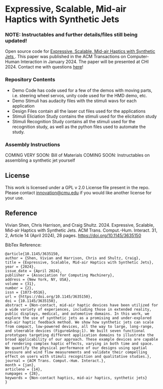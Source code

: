 # Expressive, Scalable, Mid-air Haptics with Synthetic Jets

### NOTE: Instructables and further details/files still being updated!
Open source code for <a href="https://dl.acm.org/doi/10.1145/3635150"> Expressive, Scalable, Mid-air Haptics with Synthetic Jets </a>.
This paper was published in the ACM Transactions on Computer-Human Interaction in January 2024. The paper will be presented at CHI 2024.
Contact me with questions <a href="vivian-shen.com">here</a>!

### Repository Contents
 - Demo Code has code used for a few of the demos with moving parts, i.e. steering wheel servos, unity code used for the HMD demo, etc.
 - Demo Stimuli has audacity files with the stimuli wavs for each application
 - Design Files contain all the laser cut files used for the applications
 - Stimuli Eliciation Study contains the stimuli used for the elicitation study
 - Stimuli Recognition Study contains all the stimuli used for the recognition study, as well as the python files used to automate the study.

### Assembly Instructions

COMING VERY SOON: Bill of Materials
COMING SOON: Instructables on assembling a synthetic jet yourself

## License

This work is licensed under a GPL v 2.0 License file present in the repo. Please contact innovation@cmu.edu if you would like another license for your use.

## Reference

Vivian Shen, Chris Harrison, and Craig Shultz. 2024. Expressive, Scalable, Mid-air Haptics with Synthetic Jets. ACM Trans. Comput.-Hum. Interact. 31, 2, Article 14 (April 2024), 28 pages. https://doi.org/10.1145/3635150

BibTex Reference:
```
@article{10.1145/3635150,
author = {Shen, Vivian and Harrison, Chris and Shultz, Craig},
title = {Expressive, Scalable, Mid-air Haptics with Synthetic Jets},
year = {2024},
issue_date = {April 2024},
publisher = {Association for Computing Machinery},
address = {New York, NY, USA},
volume = {31},
number = {2},
issn = {1073-0516},
url = {https://doi.org/10.1145/3635150},
doi = {10.1145/3635150},
abstract = {Non-contact, mid-air haptic devices have been utilized for a wide variety of experiences, including those in extended reality, public displays, medical, and automotive domains. In this work, we explore the use of synthetic jets as a promising and under-explored mid-air haptic feedback method. We show how synthetic jets can scale from compact, low-powered devices, all the way to large, long-range, and steerable devices (Figure&nbsp;1). We built seven functional prototypes targeting different application domains to illustrate the broad applicability of our approach. These example devices are capable of rendering complex haptic effects, varying in both time and space. We quantify the physical performance of our designs using spatial pressure and wind flow measurements and validate their compelling effect on users with stimuli recognition and qualitative studies.},
journal = {ACM Trans. Comput.-Hum. Interact.},
month = {jan},
articleno = {14},
numpages = {28},
keywords = {Non-contact haptics, mid-air haptics, synthetic jets}
}
```
